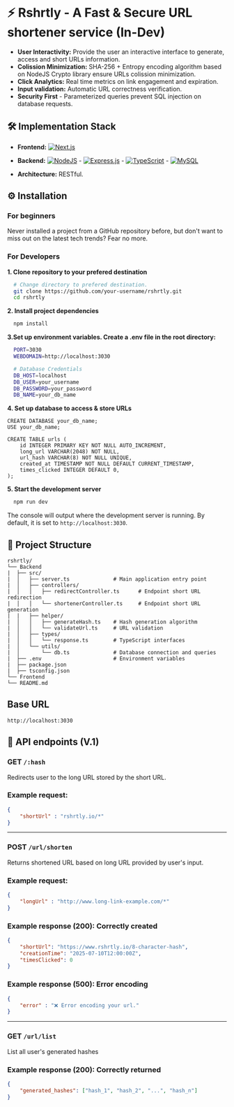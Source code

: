 # ⚡ Rshrtly - A Fast & Secure URL shortener service (In-Dev)
* **User Interactivity:** Provide the user an interactive interface to generate, access and short URLs information.
* **Colission Minimization:** SHA-256 + Entropy encoding algorithm based on NodeJS Crypto library ensure URLs colission minimization.
* **Click Analytics:** Real time metrics on link engagement and expiration.
* **Input validation:** Automatic URL correctness verification.
* **Security First** - Parameterized queries prevent SQL injection on database requests.
  
## 🛠️ Implementation Stack
* **Frontend:** [![Next.js](https://img.shields.io/badge/Next.js-black?logo=next.js&logoColor=white)](https://nextjs.org/)
* **Backend:** [![NodeJS](https://img.shields.io/badge/Node.js-6DA55F?logo=node.js&logoColor=white)](https://nodejs.org/en) - [![Express.js](https://img.shields.io/badge/Express.js-%23404d59.svg?logo=express&logoColor=%2361DAFB)](https://expressjs.com/) - [![TypeScript](https://img.shields.io/badge/TypeScript-3178C6?logo=typescript&logoColor=fff)](https://www.typescriptlang.org/) - [![MySQL](https://img.shields.io/badge/MySQL-4479A1?logo=mysql&logoColor=fff)](https://www.mysql.com/)

* **Architecture:** RESTful.

## ⚙️ Installation
### **For beginners**
Never installed a project from a GitHub repository before, but don't want to miss out on the latest tech trends? Fear no more.

### **For Developers**
**1. Clone repository to your prefered destination**
``` bash
  # Change directory to prefered destination.
  git clone https://github.com/your-username/rshrtly.git
  cd rshrtly
```
**2. Install project dependencies**
``` bash
  npm install  
```
**3.Set up environment variables. Create a .env file in the root directory:**
``` bash
  PORT=3030
  WEBDOMAIN=http://localhost:3030

  # Database Credentials
  DB_HOST=localhost
  DB_USER=your_username
  DB_PASSWORD=your_password
  DB_NAME=your_db_name
```
**4. Set up database to access & store URLs**
``` MySQL
CREATE DATABASE your_db_name;
USE your_db_name;

CREATE TABLE urls (
    id INTEGER PRIMARY KEY NOT NULL AUTO_INCREMENT,
    long_url VARCHAR(2048) NOT NULL,
    url_hash VARCHAR(8) NOT NULL UNIQUE,
    created_at TIMESTAMP NOT NULL DEFAULT CURRENT_TIMESTAMP,
    times_clicked INTEGER DEFAULT 0,
);
```
**5. Start the development server**
``` bash
  npm run dev
```
The console will output where the development server is running.
By default, it is set to `http://localhost:3030`.

## 📁 Project Structure
```
rshrtly/
└── Backend
|  ├── src/
|  │   ├── server.ts              # Main application entry point
|  │   ├── controllers/
|  │   │   ├── redirectController.ts      # Endpoint short URL redirection
|  │   │   └── shortenerController.ts     # Endpoint short URL generation
|  |   ├── helper/
|  │   │   ├── generateHash.ts    # Hash generation algorithm
|  │   │   └── validateUrl.ts     # URL validation
|  │   ├── types/
|  │   │   └── response.ts        # TypeScript interfaces
|  │   └── utils/
|  │       └── db.ts              # Database connection and queries
|  ├── .env                       # Environment variables
|  ├── package.json
|  ├── tsconfig.json
└── Frontend
└── README.md
```
## Base URL
`http://localhost:3030`

## 🎯 API endpoints (V.1)

### GET `/:hash`
Redirects user to the long URL stored by the short URL.

### **Example request:**
``` JSON
{
    "shortUrl" : "rshrtly.io/*" 
}
```
*** 
### POST `/url/shorten`
Returns shortened URL based on long URL provided by user's input.

### Example request:
``` JSON
{
    "longUrl" : "http://www.long-link-example.com/*"
}
```

### Example response (200): Correctly created
``` JSON
{
    "shortUrl": "https://www.rshrtly.io/8-character-hash",
    "creationTime": "2025-07-10T12:00:00Z",
    "timesClicked": 0
}
```
### Example response (500): Error encoding
``` JSON
{
    "error" : "❌ Error encoding your url."
}
```
***
### GET `/url/list`
List all user's generated hashes

### Example response (200): Correctly returned

``` JSON
{
    "generated_hashes": ["hash_1", "hash_2", "...", "hash_n"]
}
```

